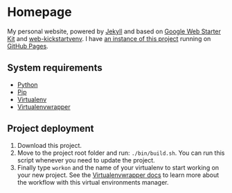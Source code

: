 # Homepage

My personal website, powered by [Jekyll](http://jekyllrb.com/) and based on [Google Web Starter Kit](https://github.com/google/web-starter-kit) and [web-kickstartvenv](https://github.com/srus/web-kickstartvenv). I have [an instance of this project](https://github.com/srus/srus.github.io) running on [GitHub Pages](https://pages.github.com/).

## System requirements

- [Python](https://www.python.org/)
- [Pip](https://pypi.python.org/pypi/pip/)
- [Virtualenv](https://pypi.python.org/pypi/virtualenv/)
- [Virtualenvwrapper](https://pypi.python.org/pypi/virtualenvwrapper/)

## Project deployment

1. Download this project.
2. Move to the project root folder and run: `./bin/build.sh`. You can run this script whenever you need to update the project.
3. Finally type `workon` and the name of your virtualenv to start working on your new project. See the [Virtualenvwrapper docs](http://virtualenvwrapper.readthedocs.org/) to learn more about the workflow with this virtual environments manager.

